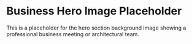 # Business Hero Image Placeholder
This is a placeholder for the hero section background image showing a professional business meeting or architectural team.
